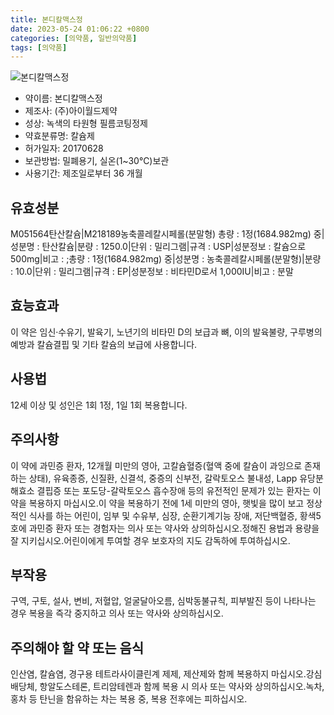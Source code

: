 ```yaml
---
title: 본디칼맥스정
date: 2023-05-24 01:06:22 +0800
categories: [의약품, 일반의약품]
tags: [의약품]
---
```

![본디칼맥스정](https://nedrug.mfds.go.kr/pbp/cmn/itemImageDownload/150488501735800106)

- 약이름: 본디칼맥스정
- 제조사: (주)아이월드제약
- 성상: 녹색의 타원형 필름코팅정제
- 약효분류명: 칼슘제
- 허가일자: 20170628
- 보관방법: 밀폐용기, 실온(1~30℃)보관
- 사용기간: 제조일로부터 36 개월
## 유효성분
M051564탄산칼슘|M218189농축콜레칼시페롤(분말형)
총량 : 1정(1684.982mg) 중|성분명 : 탄산칼슘|분량 : 1250.0|단위 : 밀리그램|규격 : USP|성분정보 : 칼슘으로 500mg|비고 : ;총량 : 1정(1684.982mg) 중|성분명 : 농축콜레칼시페롤(분말형)|분량 : 10.0|단위 : 밀리그램|규격 : EP|성분정보 : 비타민D로서 1,000IU|비고 : 분말
## 효능효과
이 약은 임신·수유기, 발육기, 노년기의 비타민 D의 보급과 뼈, 이의 발육불량, 구루병의 예방과 칼슘결핍 및 기타 칼슘의 보급에 사용합니다.
## 사용법
12세 이상 및 성인은 1회 1정, 1일 1회 복용합니다.
## 주의사항
이 약에 과민증 환자, 12개월 미만의 영아, 고칼슘혈증(혈액 중에 칼슘이 과잉으로 존재하는 상태), 유육종증, 신질환, 신결석, 중증의 신부전, 갈락토오스 불내성, Lapp 유당분해효소 결핍증 또는 포도당-갈락토오스 흡수장애 등의 유전적인 문제가 있는 환자는 이 약을 복용하지 마십시오.이 약을 복용하기 전에 1세 미만의 영아, 햇빛을 많이 보고 정상적인 식사를 하는 어린이, 임부 및 수유부, 심장, 순환기계기능 장애, 저단백혈증, 황색5호에 과민증 환자 또는 경험자는 의사 또는 약사와 상의하십시오.정해진 용법과 용량을 잘 지키십시오.어린이에게 투여할 경우 보호자의 지도 감독하에 투여하십시오.
## 부작용
구역, 구토, 설사, 변비, 저혈압, 얼굴달아오름, 심박동불규칙, 피부발진 등이 나타나는 경우 복용을 즉각 중지하고 의사 또는 약사와 상의하십시오.
## 주의해야 할 약 또는 음식
인산염, 칼슘염, 경구용 테트라사이클린계 제제, 제산제와 함께 복용하지 마십시오.강심배당체, 항알도스테론, 트리암테렌과 함께 복용 시 의사 또는 약사와 상의하십시오.녹차, 홍차 등 탄닌을 함유하는 차는 복용 중, 복용 전후에는 피하십시오.
